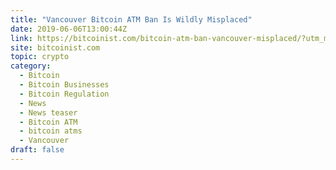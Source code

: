 ```yaml
---
title: "Vancouver Bitcoin ATM Ban Is Wildly Misplaced"
date: 2019-06-06T13:00:44Z
link: https://bitcoinist.com/bitcoin-atm-ban-vancouver-misplaced/?utm_medium=RSS&utm_source=hune
site: bitcoinist.com
topic: crypto
category:
  - Bitcoin
  - Bitcoin Businesses
  - Bitcoin Regulation
  - News
  - News teaser
  - Bitcoin ATM
  - bitcoin atms
  - Vancouver
draft: false
---
```

